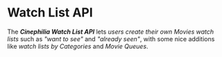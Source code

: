 # Watch List API
The **_Cinephilia Watch List API_** lets _users create their own Movies watch lists_ such as _"want to see"_ and 
_"already seen"_, with some nice additions like _watch lists by Categories_ and _Movie Queues_.
